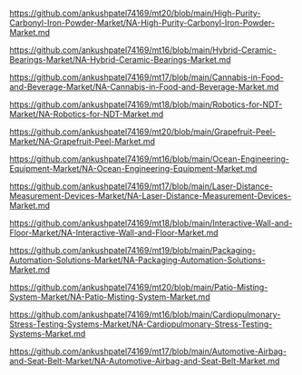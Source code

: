 <p><a href="https://github.com/ankushpatel74169/mt20/blob/main/High-Purity-Carbonyl-Iron-Powder-Market/NA-High-Purity-Carbonyl-Iron-Powder-Market.md">https://github.com/ankushpatel74169/mt20/blob/main/High-Purity-Carbonyl-Iron-Powder-Market/NA-High-Purity-Carbonyl-Iron-Powder-Market.md</a></p><p><a href="https://github.com/ankushpatel74169/mt16/blob/main/Hybrid-Ceramic-Bearings-Market/NA-Hybrid-Ceramic-Bearings-Market.md">https://github.com/ankushpatel74169/mt16/blob/main/Hybrid-Ceramic-Bearings-Market/NA-Hybrid-Ceramic-Bearings-Market.md</a></p><p><a href="https://github.com/ankushpatel74169/mt17/blob/main/Cannabis-in-Food-and-Beverage-Market/NA-Cannabis-in-Food-and-Beverage-Market.md">https://github.com/ankushpatel74169/mt17/blob/main/Cannabis-in-Food-and-Beverage-Market/NA-Cannabis-in-Food-and-Beverage-Market.md</a></p><p><a href="https://github.com/ankushpatel74169/mt18/blob/main/Robotics-for-NDT-Market/NA-Robotics-for-NDT-Market.md">https://github.com/ankushpatel74169/mt18/blob/main/Robotics-for-NDT-Market/NA-Robotics-for-NDT-Market.md</a></p><p><a href="https://github.com/ankushpatel74169/mt20/blob/main/Grapefruit-Peel-Market/NA-Grapefruit-Peel-Market.md">https://github.com/ankushpatel74169/mt20/blob/main/Grapefruit-Peel-Market/NA-Grapefruit-Peel-Market.md</a></p><p><a href="https://github.com/ankushpatel74169/mt16/blob/main/Ocean-Engineering-Equipment-Market/NA-Ocean-Engineering-Equipment-Market.md">https://github.com/ankushpatel74169/mt16/blob/main/Ocean-Engineering-Equipment-Market/NA-Ocean-Engineering-Equipment-Market.md</a></p><p><a href="https://github.com/ankushpatel74169/mt17/blob/main/Laser-Distance-Measurement-Devices-Market/NA-Laser-Distance-Measurement-Devices-Market.md">https://github.com/ankushpatel74169/mt17/blob/main/Laser-Distance-Measurement-Devices-Market/NA-Laser-Distance-Measurement-Devices-Market.md</a></p><p><a href="https://github.com/ankushpatel74169/mt18/blob/main/Interactive-Wall-and-Floor-Market/NA-Interactive-Wall-and-Floor-Market.md">https://github.com/ankushpatel74169/mt18/blob/main/Interactive-Wall-and-Floor-Market/NA-Interactive-Wall-and-Floor-Market.md</a></p><p><a href="https://github.com/ankushpatel74169/mt19/blob/main/Packaging-Automation-Solutions-Market/NA-Packaging-Automation-Solutions-Market.md">https://github.com/ankushpatel74169/mt19/blob/main/Packaging-Automation-Solutions-Market/NA-Packaging-Automation-Solutions-Market.md</a></p><p><a href="https://github.com/ankushpatel74169/mt20/blob/main/Patio-Misting-System-Market/NA-Patio-Misting-System-Market.md">https://github.com/ankushpatel74169/mt20/blob/main/Patio-Misting-System-Market/NA-Patio-Misting-System-Market.md</a></p><p><a href="https://github.com/ankushpatel74169/mt16/blob/main/Cardiopulmonary-Stress-Testing-Systems-Market/NA-Cardiopulmonary-Stress-Testing-Systems-Market.md">https://github.com/ankushpatel74169/mt16/blob/main/Cardiopulmonary-Stress-Testing-Systems-Market/NA-Cardiopulmonary-Stress-Testing-Systems-Market.md</a></p><p><a href="https://github.com/ankushpatel74169/mt17/blob/main/Automotive-Airbag-and-Seat-Belt-Market/NA-Automotive-Airbag-and-Seat-Belt-Market.md">https://github.com/ankushpatel74169/mt17/blob/main/Automotive-Airbag-and-Seat-Belt-Market/NA-Automotive-Airbag-and-Seat-Belt-Market.md</a></p>
